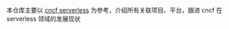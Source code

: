 本仓库主要以 [cncf serverless](https://landscape.cncf.io/format=serverless) 为参考，介绍所有关联项目、平台，跟进 cncf 在 serverless 领域的发展现状
